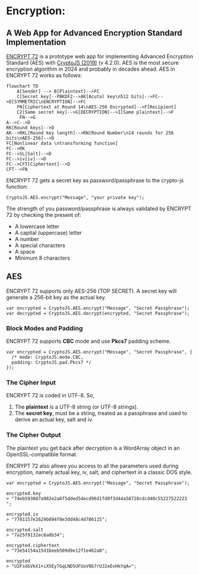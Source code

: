 # Encryption:
## A Web App for Advanced Encryption Standard Implementation

[ENCRYPT 72](https://kietpawpan.github.io/encryption) is a prototype web app for implementing Advanced Encryption Standard (AES) with [CryptoJS (2019)](https://cryptojs.gitbook.io/docs) (v  4.2.0). AES is the most secure encryption algorithm in 2024 and probably in decades ahead. AES in ENCRYPT 72 works as follows:
```mermaid
flowchart TD
    A[Sender] --> B[Plaintext]-->FC
    C[Secret key]--PBKDF2-->AK[Acutal key\n512 bits]-->FC-->D[SYMMETRIC\nENCRYPTION]-->FC
    FN[Ciphertext at Round 14\nAES-256 Encrypted]-->F[Recipient]
    C2[Same secret key]-->G[DECRYPTION]-->I[Same plaintext]-->F
     FN-->G
A-->C-->D
RK[Round keys]-->D
AK-->RKL[Round key length]-->RN[Round Number\n14 rounds for 256 bits\nAES-256]-->D
FC[Nonlinear data \ntransforming function]
FC-->RK
FC-->SL[Salt]-->D
FC-->iv[iv]-->D
FC-->CFT[Ciphertext]-->D
CFT-->FN
```
ENCRYPT 72 gets a secret key as password/passphrase to the crypto-js function:

```
CryptoJS.AES.encrypt("Message", "your private key");
```
The strength of you password/passphrase is always validated by ENCRYPT 72 by checking the present of:
-  A lowercase letter
-  A capital (uppercase) letter
-  A number
-  A special characters
-  A space
-  Minimum 8 characters

## AES
ENCRYPT 72 supports only AES-256 (TOP SECRET). A secret key will generate a 256-bit key as the actual key. 
```
var encrypted = CryptoJS.AES.encrypt("Message", "Secret Passphrase");
​var decrypted = CryptoJS.AES.decrypt(encrypted, "Secret Passphrase");
```

### Block Modes and Padding
ENCRYPT 72 supports __CBC__ mode and use __Pkcs7__ padding scheme.
```
var encrypted = CryptoJS.AES.encrypt("Message", "Secret Passphrase", {
  /* mode: CryptoJS.mode.CBC,
  padding: CryptoJS.pad.Pkcs7 */
});
```


### The Cipher Input
ENCRYPT 72 is coded in UTF-8. So,
1. The __plaintext__ is a UTF-8 string (or UTF-8 strings).
2. The __secret key__, must be a string, treated as a passphrase and used to derive an actual key, salt and iv. 


### The Cipher Output
The plaintext you get back after decryption is a WordArray object in an OpenSSL-compatible format.

ENCRYPT 72 also allows you access to all the parameters used during encryption, namely actual key, iv, salt, and ciphertext in a classic DOS style.
```
var encrypted = CryptoJS.AES.encrypt("Message", "Secret Passphrase");
​
encrypted.key
> "74eb593087a982e2a6f5dded54ecd96d1fd0f3d44a58728cdcd40c55227522223 ";
​
encrypted.iv
> "7781157e2629b094f0e3dd48c4d786115";
​
encrypted.salt
> "7a25f9132ec6a8b34";
​
encrypted.ciphertext
> "73e54154a15d1beeb509d9e12f1e462a0";
​
encrypted
> "U2FsdGVkX1+iX5Ey7GqLND5UFUoV0b7rUJ2eEvHkYqA=";
```

